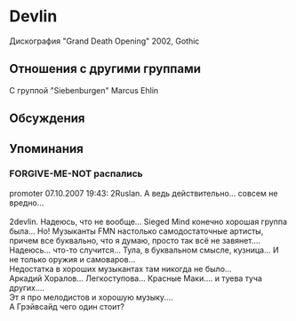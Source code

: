 # Devlin

Дискография
"Grand Death Opening" 2002, Gothic

## Отношения с другими группами

C группой "Siebenburgen" Marcus Ehlin

## Обсуждения


## Упоминания

### FORGIVE-ME-NOT распались

promoter 07.10.2007 19:43:
2Ruslan. А ведь действительно... совсем не вредно...<BR><BR>2devlin. Надеюсь, что не вообще... Sieged Mind конечно хорошая группа была... Но! Музыканты FMN настолько самодостаточные артисты, причем все буквально, что я думаю, просто так всё не завянет....  Надеюсь... что-то случится... Тула, в буквальном смысле, кузница... И не только оружия и самоваров...<BR>Недостатка в хороших музыкантах там никогда не было...<BR>Аркадий Хоралов... Легкоступова... Красные Маки.... и туева туча других....<BR>Эт я  про мелодистов и хорошую музыку....<BR>А Грэйвсайд чего один стоит?

